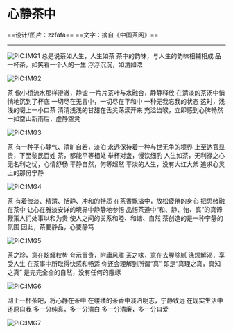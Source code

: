 #  心静茶中
==设计/图片：zzfafa== ==文字：摘自《中国茶网》==

----------
![PIC:IMG1](https://i.loli.net/2018/09/19/5ba1abedc7e61.jpg)
总是说茶如人生，人生如茶
茶中的韵味，与人生的韵味相辅相成
品一杯茶，如笑看一个人的一生
浮浮沉沉，如清如浓

![PIC:IMG2](https://i.loli.net/2018/09/19/5ba1af7f3dd0c.jpg)

茶
像小桥流水那样澄澈，静谧
一片片茶叶与水融合，静静释放
在清淡的茶汤中悄悄地沉到了杯底
一切尽在无言中，一切尽在平和中
一种无我忘我的状态
这时，浅浅的啜上一小口茶
清清浅浅的甘甜在舌尖荡漾开来
充溢齿喉，立即感到心脾畅然
一如空山新雨后，虚静空灵

![PIC:IMG3](https://i.loli.net/2018/09/19/5ba1afae002a4.jpg)

茶
有一种平心静气、清旷自若，淡泊
永远保持着一种与世无争的境界
上至达官显贵，下至黎民百姓
茶，都能平等相处
举杯对盏，慢饮细酌
人生如茶，无利禄之心
无名利之忧，心情舒畅
平静自然，何等超然
平淡的人生，没有大红大紫
追求心灵上的那份宁静

![PIC:IMG4](https://i.loli.net/2018/09/19/5ba1afbc107dc.jpg)

茶
有着俭淡、精清、恬静、冲和的特质
在茶香飘溢中，放松疲倦的身心
把思绪融在茶中
让心在雅淡安详的境界中静静地参悟
品悟茶道中“和、静、怡、真”的真谛
鞭策人们处事以和为贵
使人之间的关系和睦、和谐、自然
茶创造的是一种宁静的氛围
因此，茶要静品，心要静笃

![PIC:IMG5](https://i.loli.net/2018/09/19/5ba1afe03fd3b.jpg)

茶之珍，意在炫耀权势
夸示富贵，附庸风雅
茶之味，意在去腥除腻
涤烦解渴，享受人生
在茶事中所取得快感和畅适
你还会理解到所谓“真”
即是“真理之真，真知之真”
是完完全全的自然，没有任何的雕琢

![PIC:IMG6](https://i.loli.net/2018/09/19/5ba1afd8e99f9.jpg)

沏上一杯茶吧，将心静在茶中
在缕缕的茶香中淡泊明志，宁静致远
在现实生活中还原自我
多一分纯真，多一分清白
多一分清廉，多一分自爱

![PIC:IMG7](https://i.loli.net/2018/09/19/5ba1b00989930.jpg)

